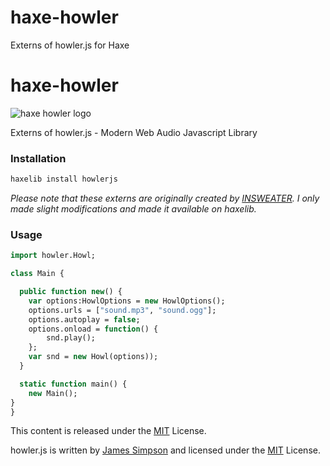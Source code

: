 haxe-howler
===========

Externs of howler.js for Haxe

haxe-howler
=========

![haxe howler logo](https://raw.githubusercontent.com/adireddy/haxe-howler/master/logo.png)

Externs of howler.js - Modern Web Audio Javascript Library

### Installation ###

```haxe
haxelib install howlerjs
```
<i>Please note that these externs are originally created by [INSWEATER](http://insweater.net/haxe-flavored-howler-js/). I only made slight modifications and made it available on haxelib.</i>

### Usage ###

```haxe
import howler.Howl;

class Main {

  public function new() {
    var options:HowlOptions = new HowlOptions();
	options.urls = ["sound.mp3", "sound.ogg"];
	options.autoplay = false;
	options.onload = function() {
		snd.play();
	};
	var snd = new Howl(options));
  }

  static function main() {
	new Main();
}
}

```

This content is released under the [MIT](http://opensource.org/licenses/MIT) License.

howler.js is written by [James Simpson](http://goldfirestudios.com/blog/104/howler.js-Modern-Web-Audio-Javascript-Library) and licensed under the [MIT](http://opensource.org/licenses/MIT) License.
